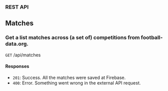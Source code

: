 ### REST API

## Matches
### Get a list matches across (a set of) competitions from football-data.org.
`GET` /api/matches

#### Responses
- `201`: Success. All the matches were saved at Firebase.
- `400`: Error. Something went wrong in the external API request.
